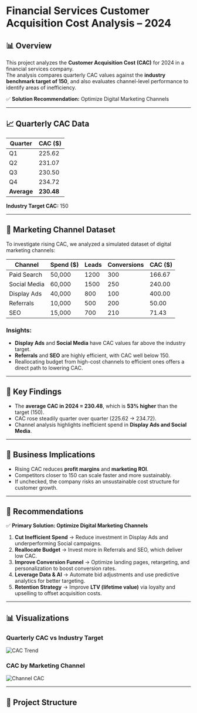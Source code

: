 # Financial Services Customer Acquisition Cost Analysis – 2024

## 📊 Overview
This project analyzes the **Customer Acquisition Cost (CAC)** for 2024 in a financial services company.  
The analysis compares quarterly CAC values against the **industry benchmark target of 150**, and also evaluates channel-level performance to identify areas of inefficiency.  

✅ **Solution Recommendation:** Optimize Digital Marketing Channels  

---

## 📈 Quarterly CAC Data

| Quarter | CAC ($) |
|---------|---------|
| Q1      | 225.62  |
| Q2      | 231.07  |
| Q3      | 230.50  |
| Q4      | 234.72  |
| **Average** | **230.48** |

**Industry Target CAC:** 150  

---

## 📂 Marketing Channel Dataset
To investigate rising CAC, we analyzed a simulated dataset of digital marketing channels:

| Channel       | Spend ($) | Leads | Conversions | CAC ($) |
|---------------|-----------|-------|-------------|---------|
| Paid Search   | 50,000    | 1200  | 300         | 166.67  |
| Social Media  | 60,000    | 1500  | 250         | 240.00  |
| Display Ads   | 40,000    | 800   | 100         | 400.00  |
| Referrals     | 10,000    | 500   | 200         | 50.00   |
| SEO           | 15,000    | 700   | 210         | 71.43   |

### Insights:
- **Display Ads** and **Social Media** have CAC values far above the industry target.  
- **Referrals** and **SEO** are highly efficient, with CAC well below 150.  
- Reallocating budget from high-cost channels to efficient ones offers a direct path to lowering CAC.  

---

## 🔑 Key Findings
- The **average CAC in 2024 = 230.48**, which is **53% higher** than the target (150).  
- CAC rose steadily quarter over quarter (225.62 → 234.72).  
- Channel analysis highlights inefficient spend in **Display Ads and Social Media**.  

---

## 💼 Business Implications
- Rising CAC reduces **profit margins** and **marketing ROI**.  
- Competitors closer to 150 can scale faster and more sustainably.  
- If unchecked, the company risks an unsustainable cost structure for customer growth.  

---

## 🎯 Recommendations
✅ **Primary Solution: Optimize Digital Marketing Channels**  

1. **Cut Inefficient Spend** → Reduce investment in Display Ads and underperforming Social campaigns.  
2. **Reallocate Budget** → Invest more in Referrals and SEO, which deliver low CAC.  
3. **Improve Conversion Funnel** → Optimize landing pages, retargeting, and personalization to boost conversion rates.  
4. **Leverage Data & AI** → Automate bid adjustments and use predictive analytics for better targeting.  
5. **Retention Strategy** → Improve **LTV (lifetime value)** via loyalty and upselling to offset acquisition costs.  

---

## 📊 Visualizations
### Quarterly CAC vs Industry Target  
![CAC Trend](cac_trend.png)  

### CAC by Marketing Channel  
![Channel CAC](channel_cac.png)  

---

## 📂 Project Structure

